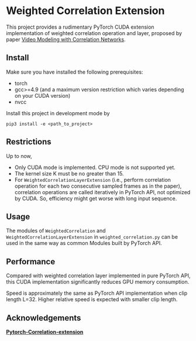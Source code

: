 # Weighted Correlation Extension
This project provides a rudimentary PyTorch CUDA extension implementation of weighted correlation operation and layer, proposed by paper [Video Modeling with Correlation Networks](https://openaccess.thecvf.com/content_CVPR_2020/papers/Wang_Video_Modeling_With_Correlation_Networks_CVPR_2020_paper.pdf). 

## Install

Make sure you have installed the following prerequisites:
* torch
* gcc>=4.9 (and a maximum version restriction which varies depending on your CUDA version)
* nvcc

Install this project in development mode by

``pip3 install -e <path_to_project>``

## Restrictions

Up to now,
* Only CUDA mode is implemented. CPU mode is not supported yet.
* The kernel size K must be no greater than 15. 
* For `WeightedCorrelationLayerExtension` (i.e., perform correlation operation for each two consecutive sampled frames as in the paper), correlation operations are called iteratively in PyTorch API, not optimized by CUDA. So, efficiency might get worse with long input sequence. 

## Usage

The modules of `WeightedCorrelation` and `WeightedCorrelationLayerExtension` in `weighted_correlation.py` can be used in the same way as common Modules built by PyTorch API. 

## Performance

Compared with weighted correlation layer implemented in pure PyTorch API, this CUDA implementation significantly reduces GPU memory consumption. 

Speed is approximately the same as PyTorch API implementation when clip length L=32. Higher relative speed is expected with smaller clip length. 

## Acknowledgements

**[Pytorch-Correlation-extension](https://github.com/ClementPinard/Pytorch-Correlation-extension)**
